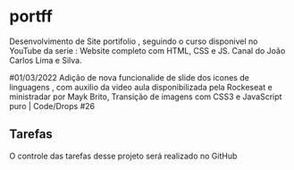 # portff
Desenvolvimento de Site portifolio , seguindo o curso disponivel no YouTube da serie : Website completo com HTML, CSS e JS. Canal do João Carlos Lima e Silva.

#01/03/2022
Adição de nova funcionalide de slide dos icones de linguagens , com auxilio da video aula disponibilizada pela Rockeseat e ministradar por Mayk Brito, Transição de imagens com CSS3 e JavaScript puro | Code/Drops #26

## Tarefas
O controle das tarefas desse projeto será realizado no GitHub
